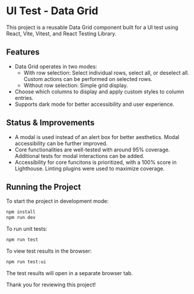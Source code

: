 # UI Test - Data Grid

This project is a reusable Data Grid component built for a UI test using React, Vite, Vitest, and React Testing Library.

## Features

- Data Grid operates in two modes:
  - With row selection: Select individual rows, select all, or deselect all. Custom actions can be performed on selected rows.
  - Without row selection: Simple grid display.
- Choose which columns to display and apply custom styles to column entries.
- Supports dark mode for better accessibility and user experience.

## Status & Improvements

- A modal is used instead of an alert box for better aesthetics. Modal accessibility can be further improved.
- Core functionalities are well-tested with around 95% coverage. Additional tests for modal interactions can be added.
- Accessibility for core funcitons is prioritized, with a 100% score in Lighthouse. Linting plugins were used to maximize coverage. 

## Running the Project

To start the project in development mode:

```bash
npm install
npm run dev
```

To run unit tests:

```bash
npm run test
```

To view test results in the browser:

```bash
npm run test:ui
```

The test results will open in a separate browser tab.

Thank you for reviewing this project!
